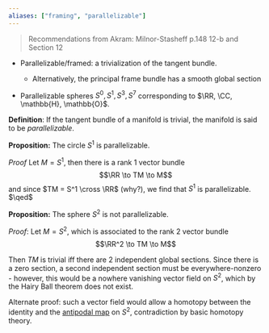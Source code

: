 ```yaml
---
aliases: ["framing", "parallelizable"]
---
```


> Recommendations from Akram: Milnor-Stasheff p.148 12-b and Section 12

- Parallelizable/framed: a trivialization of the tangent bundle.
	- Alternatively, the principal frame bundle has a smooth global section

- Parallelizable spheres $S^0, S^1, S^3, S^7$ corresponding to $\RR, \CC, \mathbb{H}, \mathbb{O}$.

**Definition**: If the tangent bundle of a manifold is trivial, the manifold is said to be *parallelizable*.

**Proposition:** The circle $S^1$ is parallelizable.

*Proof* Let $M = S^1$, then there is a rank 1 vector bundle\
$$\RR \to TM \to M$$
and since $TM = S^1 \cross \RR$ (why?), we find that $S^1$ is parallelizable. $\qed$

**Proposition:** The sphere $S^2$ is not parallelizable.

*Proof*: Let $M = S^2$, which is associated to the rank 2 vector bundle
$$\RR^2 \to TM \to M$$

Then $TM$ is trivial iff there are 2 independent global sections. Since there is a zero section, a second independent section must be everywhere-nonzero - however, this would be a nowhere vanishing vector field on $S^2$, which by the Hairy Ball theorem does not exist.

Alternate proof: such a vector field would allow a homotopy between the identity and the [antipodal map](antipodal%20map) on $S^2$, contradiction by basic homotopy theory.